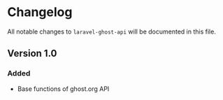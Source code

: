 # Changelog

All notable changes to `laravel-ghost-api` will be documented in this file.

## Version 1.0

### Added
- Base functions of ghost.org API
